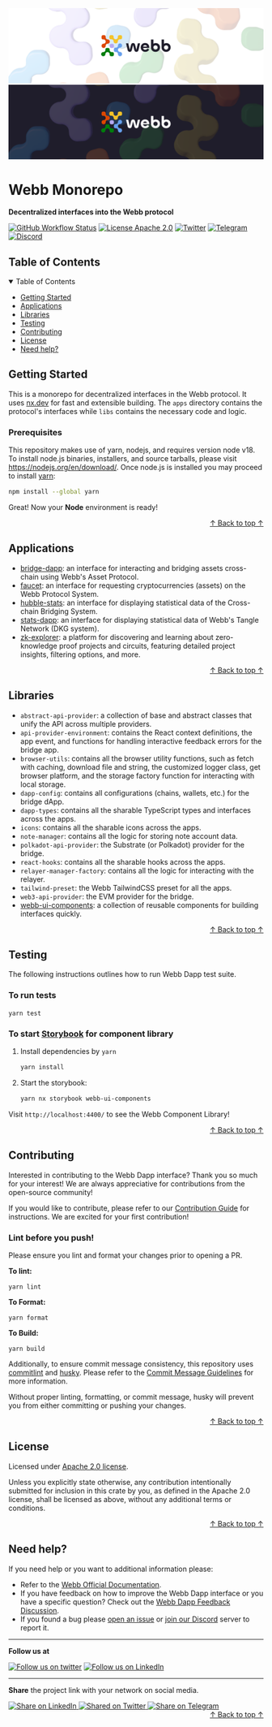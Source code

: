 <div align="center">
<a href="https://www.webb.tools/">

![Webb Logo](./.github/assets/webb_banner_light.png#gh-light-mode-only)
![Webb Logo](./.github/assets/webb_banner_dark.png#gh-dark-mode-only)
</a>

  </div>

# Webb Monorepo

<p align="left">
    <strong>Decentralized interfaces into the Webb protocol</strong>
    <br />
</p>

[![GitHub Workflow Status](https://img.shields.io/github/actions/workflow/status/webb-tools/webb-dapp/check-build.yml?branch=develop&style=flat-square)](https://github.com/webb-tools/webb-dapp/actions) [![License Apache 2.0](https://img.shields.io/badge/License-Apache%202.0-blue.svg?style=flat-square)](https://www.apache.org/licenses/LICENSE-2.0.html) [![Twitter](https://img.shields.io/badge/follow-%40webbprotocol-1DA1F2?logo=twitter&style=flat-square)](https://twitter.com/webbprotocol) [![Telegram](https://img.shields.io/badge/Telegram-gray?logo=telegram)](https://t.me/webbprotocol) [![Discord](https://img.shields.io/discord/833784453251596298.svg?style=flat-square&label=Discord&logo=discord)](https://discord.gg/cv8EfJu3Tn)

<!-- TABLE OF CONTENTS -->
<h2 id="table-of-contents" style=border:0!important> Table of Contents </h2>

<details open="open">
  <summary id="#table-of-contents">Table of Contents</summary>
  <ul>
    <li><a href="#start">Getting Started</a></li>
    <li><a href="#apps">Applications</a></li>
    <li><a href="#libs">Libraries</a></li>
    <li><a href="#test">Testing</a></li>
    <li><a href="#contribute">Contributing</a></li>
    <li><a href="#license">License</a></li>
    <li><a href="#help">Need help?</a></li>
  </ul>
</details>

<h2 id="start"> Getting Started </h2>

This is a monorepo for decentralized interfaces in the Webb protocol. It uses [nx.dev](https://nx.dev/) for fast and extensible building. The `apps` directory contains the protocol's interfaces while `libs` contains the necessary code and logic.

### Prerequisites

This repository makes use of yarn, nodejs, and requires version node v18. To install node.js binaries, installers, and source tarballs, please visit https://nodejs.org/en/download/. Once node.js is installed you may proceed to install [yarn](https://classic.yarnpkg.com/en/docs/install):

```bash
npm install --global yarn
```

Great! Now your **Node** environment is ready!

<div align="right"><a href="#table-of-contents">↑ Back to top ↑</a></div>

<h2 id="apps"> Applications </h2>

- [bridge-dapp](./apps/bridge-dapp/README.md): an interface for interacting and bridging assets cross-chain using Webb's Asset Protocol.
- [faucet](./apps/faucet/README.md): an interface for requesting cryptocurrencies (assets) on the Webb Protocol System.
- [hubble-stats](./apps/hubble-stats/README.md): an interface for displaying statistical data of the Cross-chain Bridging System.
- [stats-dapp](./apps/stats-dapp/README.md): an interface for displaying statistical data of Webb's Tangle Network (DKG system).
- [zk-explorer](./apps/zk-explorer/README.md): a platform for discovering and learning about zero-knowledge proof projects and circuits, featuring detailed project insights, filtering options, and more.

<div align="right"><a href="#table-of-contents">↑ Back to top ↑</a></div>

<h2 id="libs"> Libraries </h2>

- `abstract-api-provider`: a collection of base and abstract classes that unify the API across multiple providers.
- `api-provider-environment`: contains the React context definitions, the app event, and functions for handling interactive feedback errors for the bridge app.
- `browser-utils`: contains all the browser utility functions, such as fetch with caching, download file and string, the customized logger class, get browser platform, and the storage factory function for interacting with local storage.
- `dapp-config`: contains all configurations (chains, wallets, etc.) for the bridge dApp.
- `dapp-types`: contains all the sharable TypeScript types and interfaces across the apps.
- `icons`: contains all the sharable icons across the apps.
- `note-manager`: contains all the logic for storing note account data.
- `polkadot-api-provider`: the Substrate (or Polkadot) provider for the bridge.
- `react-hooks`: contains all the sharable hooks across the apps.
- `relayer-manager-factory`: contains all the logic for interacting with the relayer.
- `tailwind-preset`: the Webb TailwindCSS preset for all the apps.
- `web3-api-provider`: the EVM provider for the bridge.
- [webb-ui-components](./libs/webb-ui-components/README.md): a collection of reusable components for building interfaces quickly.

<div align="right"><a href="#table-of-contents">↑ Back to top ↑</a></div>

<h2 id="test"> Testing </h2>

The following instructions outlines how to run Webb Dapp test suite.

### To run tests

```
yarn test
```

### To start [Storybook](https://storybook.js.org/) for component library

1. Install dependencies by `yarn`

   ```bash
   yarn install
   ```

2. Start the storybook:

   ```bash
   yarn nx storybook webb-ui-components
   ```

Visit `http://localhost:4400/` to see the Webb Component Library!

<div align="right"><a href="#table-of-contents">↑ Back to top ↑</a></div>

<h2 id="contribute"> Contributing </h2>

Interested in contributing to the Webb Dapp interface? Thank you so much for your interest! We are always appreciative for contributions from the open-source community!

If you would like to contribute, please refer to our [Contribution Guide](./.github/CONTRIBUTING.md) for instructions. We are excited for your first contribution!

### Lint before you push!

Please ensure you lint and format your changes prior to opening a PR.

**To lint:**

```
yarn lint
```

**To Format:**

```
yarn format
```

**To Build:**

```
yarn build
```

Additionally, to ensure commit message consistency, this repository uses [commitlint](https://commitlint.js.org/#/) and [husky](https://typicode.github.io/husky/#/). Please refer to the [Commit Message Guidelines](./.github/CONTRIBUTING.md#commit-message-guidelines) for more information.

Without proper linting, formatting, or commit message, husky will prevent you from either committing or pushing your changes.

<div align="right"><a href="#table-of-contents">↑ Back to top ↑</a></div>

<h2 id="license"> License </h2>

Licensed under <a href="LICENSE">Apache 2.0 license</a>.

Unless you explicitly state otherwise, any contribution intentionally submitted for inclusion in this crate by you, as defined in the Apache 2.0 license, shall be licensed as above, without any additional terms or conditions.

<div align="right"><a href="#table-of-contents">↑ Back to top ↑</a></div>

<h2 id="help"> Need help? </h2>

If you need help or you want to additional information please:

- Refer to the [Webb Official Documentation](https://docs.webb.tools/).
- If you have feedback on how to improve the Webb Dapp interface or you have a specific question? Check out the [Webb Dapp Feedback Discussion](https://github.com/webb-tools/feedback/discussions/categories/webb-dapp-feedback).
- If you found a bug please [open an issue](https://github.com/webb-tools/webb-dapp/issues/new/choose) or [join our Discord](https://discord.gg/jUDeFpggrR) server to report it.

---

**Follow us at**

[![Follow us on twitter](https://img.shields.io/twitter/follow/webbprotocol.svg?style=social)](https://twitter.com/intent/follow?screen_name=webbprotocol)
[![Follow us on LinkedIn](https://img.shields.io/badge/LinkedIn-webbprotocol-blue?style=flat&logo=linkedin&logoColor=b0c0c0&labelColor=363D44)](https://www.linkedin.com/company/webb-protocol/)

---

**Share** the project link with your network on social media.

<a href="https://www.linkedin.com/shareArticle?mini=true&url=https%3A//github.com/webb-tools/webb-dapp" target="_blank">
  <img src="https://img.shields.io/twitter/url?label=LinkedIn&logo=LinkedIn&style=social&url=https%3A%2F%2Fgithub.com%2Fwebb-tools%2Fwebb-dapp" alt="Share on LinkedIn"/>
</a>
<a href="https://twitter.com/intent/tweet?text=%F0%9F%9A%80%20Explore%20%60webb-tools/webb-dapp%60%20Monorepo%20on%20Github%3A%20your%20%23zeroKnowledgeApp%20in%20%23blockchain.%20Secure%2c%20efficient%20%23crypto%20interactions%20await!%0A%0ADive%20in%20%E2%9E%A1%EF%B8%8F%20https%3A//github.com/webb-tools/webb-dapp%20%23webbEcosystem" target="_blank">
  <img src="https://img.shields.io/twitter/url?label=Twitter&logo=Twitter&style=social&url=https%3A%2F%2Fgithub.com%2Fwebb-tools%2Fwebb-dapp" alt="Shared on Twitter"/>
</a>
<a href="https://t.me/share/url?text=%F0%9F%9A%80%20Explore%20%60webb-tools/webb-dapp%60%20Monorepo%20on%20Github%3A%20your%20%23zeroKnowledgeApp%20in%20%23blockchain.%20Secure%2c%20efficient%20%23crypto%20interactions%20await!%0A%0ADive%20in%20%E2%9E%A1%EF%B8%8F%20https%3A//github.com/webb-tools/webb-dapp%20%23webbEcosystem&url=https%3A%2F%2Fgithub.com%2Fwebb-tools%2Fwebb-dapp" target="_blank">
  <img src="https://img.shields.io/twitter/url?label=Telegram&logo=Telegram&style=social&url=https%3A%2F%2Fgithub.com%2Fawebb-tools%webb-dapp" alt="Share on Telegram"/>
</a>

<div align="right"><a href="#table-of-contents">↑ Back to top ↑</a></div>
